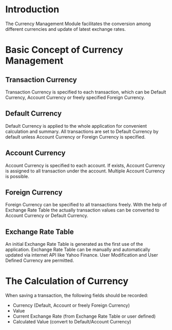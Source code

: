 # Introduction #

The Currency Management Module facilitates the conversion among different currencies and update of latest exchange rates.

# Basic Concept of Currency Management #

## Transaction Currency ##

Transaction Currency is specified to each transaction, which can be Default Currency, Account Currency or freely specified Foreign Currency.

## Default Currency ##

Default Currency is applied to the whole application for convenient calculation and summary. All transactions are set to Default Currency by default unless Account Currency or Foreign Currency is specified.

## Account Currency ##

Account Currency is specified to each account. If exists, Account Currency is assigned to all transaction under the account. Multiple Account Currency is possible.

## Foreign Currency ##

Foreign Currency can be specified to all transactions freely. With the help of Exchange Rate Table the actually transaction values can be converted to Account Currency or Default Currency.

## Exchange Rate Table ##

An initial Exchange Rate Table is generated as the first use of the application. Exchange Rate Table can be manually and automatically updated via internet API like Yahoo Finance. User Modification and User Defined Currency are permitted.

# The Calculation of Currency #

When saving a transaction, the following fields should be recorded:

  * Currency (Default, Account or freely Foreign Currency)
  * Value
  * Current Exchange Rate (from Exchange Rate Table or user defined)
  * Calculated Value (convert to Default/Account Currency)